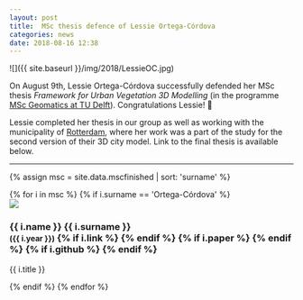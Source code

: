 ```yaml
---
layout: post
title:  MSc thesis defence of Lessie Ortega-Córdova
categories: news
date: 2018-08-16 12:38
---
```


![]({{ site.baseurl }}/img/2018/LessieOC.jpg)

On August 9th, Lessie Ortega-Córdova successfully defended her MSc thesis <i>Framework for Urban Vegetation 3D Modelling</i> (in the programme [MSc Geomatics at TU Delft](http://geomatics.tudelft.nl)).  Congratulations Lessie! 🎉

Lessie completed her thesis in our group as well as working with the municipality of [Rotterdam](https://www.rotterdam.nl/), where her work was a part of the study for the second version of their 3D city model. Link to the final thesis is available below.

- - -

{% assign msc = site.data.mscfinished | sort: 'surname' %}

<div class="row">
{% for i in msc %}
{% if i.surname == 'Ortega-Córdova' %}
  <div class="col-sm-4 col-md-3">
    <div class="thumbnail">
      <a href="{{ i.link }}"><img src="{{ "/img/msc/" | append: i.image | prepend: site.baseurl }}"/></a>
      <div class="caption">
        <h3>
          {{ i.name }} {{ i.surname }} 
          <br />
          <small>({{ i.year }})</small>
        {% if i.link %}
          <small><a href="{{ i.link }}"><i class="fa fa-book" title="thesis"></i></a></small>
        {% endif %}
        {% if i.paper %}
          <small><a href="{{ i.paper }}"><i class="fa fa-file-text" title="paper"></i></a></small>
        {% endif %}
        {% if i.github %}
          <small><a href="{{ i.github }}"><i class="fa fa-github" title="github"></i></a></small> 
        {% endif %}
        </h3>
        <p>{{ i.title }}</p>
      </div>
    </div>
  </div>
{% endif %}
{% endfor %}
</div>